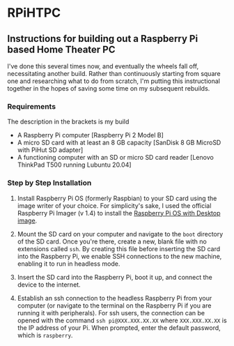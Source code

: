 # RPiHTPC
## Instructions for building out a Raspberry Pi based Home Theater PC
I've done this several times now, and eventually the wheels fall off, necessitating another build. Rather than continuously starting from square one and researching what to do from scratch, I'm putting this instructional together in the hopes of saving some time on my subsequent rebuilds. 

### Requirements
The description in the brackets is my build
* A Raspberry Pi computer [Raspberry Pi 2 Model B]
* A micro SD card with at least an 8 GB capacity [SanDisk 8 GB MicroSD with PiHut SD adapter]
* A functioning computer with an SD or micro SD card reader [Lenovo ThinkPad T500 running Lubuntu 20.04]

### Step by Step Installation
1. Install Raspberry Pi OS (formerly Raspbian) to your SD card using the image writer of your choice. For simplicity's sake, I used the official Raspberry Pi Imager (v 1.4) to install the [Raspberry Pi OS with Desktop image](https://downloads.raspberrypi.org/raspios_armhf/images/raspios_armhf-2020-08-24/2020-08-20-raspios-buster-armhf.zip).

2. Mount the SD card on your computer and navigate to the `boot` directory of the SD card. Once you're there, create a new, blank file with no extensions called `ssh`. By creating this file before inserting the SD card into the Raspberry Pi, we enable SSH connections to the new machine, enabling it to run in headless mode. 

2. Insert the SD card into the Raspberry Pi, boot it up, and connect the device to the internet. 

3. Establish an ssh connection to the headless Raspberry Pi from your computer (or navigate to the terminal on the Raspberry Pi if you are running it with peripherals). For ssh users, the connection can be opened with the command `ssh pi@XXX.XXX.XX.XX` where `XXX.XXX.XX.XX` is the IP address of your Pi. When prompted, enter the default password, which is `raspberry`. 
